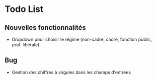 # Todo List

## Nouvelles fonctionnalités

- Dropdown pour choisir le régime (non-cadre, cadre, fonction public, prof. libérale)

## Bug

- Gestion des chiffres à virgules dans les champs d'entrées
